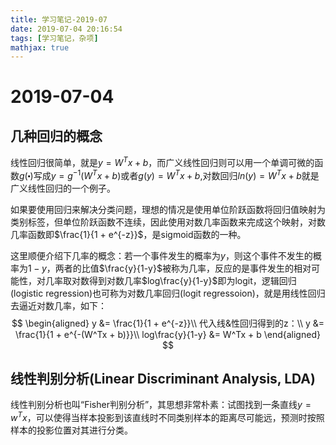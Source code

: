 ```yaml
---
title: 学习笔记-2019-07
date: 2019-07-04 20:16:54
tags: [学习笔记，杂项]
mathjax: true
---
```

# 2019-07-04
## 几种回归的概念
线性回归很简单，就是$y=W^Tx + b$，而广义线性回归则可以用一个单调可微的函数$g(\centerdot)$写成$y=g^{-1}(W^Tx + b)$或者$g(y) = W^Tx + b$,对数回归$ln(y) = W^Tx + b$就是广义线性回归的一个例子。

如果要使用回归来解决分类问题，理想的情况是使用单位阶跃函数将回归值映射为类别标签，但单位阶跃函数不连续，因此使用对数几率函数来完成这个映射，对数几率函数即$\frac{1}{1 + e^{-z}}$，是sigmoid函数的一种。

这里顺便介绍下几率的概念：若一个事件发生的概率为$y$，则这个事件不发生的概率为$1-y$，两者的比值$\frac{y}{1-y}$被称为几率，反应的是事件发生的相对可能性，对几率取对数得到对数几率$log\frac{y}{1-y}$即为logit，逻辑回归(logistic regression)也可称为对数几率回归(logit regressoion)，就是用线性回归去逼近对数几率，如下：
$$
\begin{aligned}
    y &= \frac{1}{1 + e^{-z}}\\
    代入线&性回归得到的z：\\
    y &= \frac{1}{1 + e^{-(W^Tx + b)}}\\
    log\frac{y}{1-y} &= W^Tx + b
\end{aligned}
$$

## 线性判别分析(Linear Discriminant Analysis, LDA)
线性判别分析也叫“Fisher判别分析”，其思想非常朴素：试图找到一条直线$y=w^Tx$，可以使得当样本投影到该直线时不同类别样本的距离尽可能远，预测时按照样本的投影位置对其进行分类。

